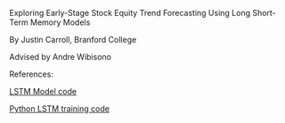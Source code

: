 Exploring Early-Stage Stock Equity Trend Forecasting Using Long Short-Term Memory Models

By
Justin Carroll, Branford College

Advised by Andre Wibisono

References:


[LSTM Model code](https://www.kaggle.com/code/ritesh7355/develop-lstm-models-for-time-series-forecasting)


[Python LSTM training code](https://machinelearningmastery.com/time-series-prediction-lstm-recurrent-neural-networks-python-keras/)
